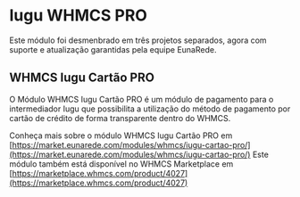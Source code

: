 # Iugu WHMCS PRO

Este módulo foi desmenbrado em três projetos separados, agora com suporte e atualização garantidas pela equipe EunaRede.

## WHMCS Iugu Cartão PRO
O Módulo WHMCS Iugu Cartão PRO é um módulo de pagamento para o intermediador Iugu que possibilita a utilização do método de pagamento por cartão de crédito de forma transparente dentro do WHMCS.

Conheça mais sobre o módulo WHMCS Iugu Cartão PRO em [https://market.eunarede.com/modules/whmcs/iugu-cartao-pro/](https://market.eunarede.com/modules/whmcs/iugu-cartao-pro/)
Este módulo também está disponível no WHMCS Marketplace em [https://marketplace.whmcs.com/product/4027](https://marketplace.whmcs.com/product/4027)
